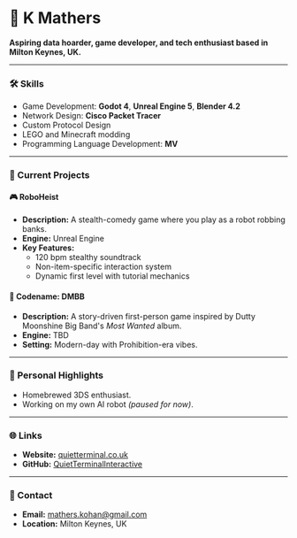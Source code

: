 # 👾 K Mathers

**Aspiring data hoarder, game developer, and tech enthusiast based in Milton Keynes, UK.**

---

### 🛠 Skills
- Game Development: **Godot 4**, **Unreal Engine 5**, **Blender 4.2**
- Network Design: **Cisco Packet Tracer**
- Custom Protocol Design
- LEGO and Minecraft modding
- Programming Language Development: **MV**

---

### 🌟 Current Projects
#### 🎮 **RoboHeist**
- **Description:** A stealth-comedy game where you play as a robot robbing banks.
- **Engine:** Unreal Engine
- **Key Features:**
  - 120 bpm stealthy soundtrack
  - Non-item-specific interaction system
  - Dynamic first level with tutorial mechanics

#### 🎷 **Codename: DMBB**
- **Description:** A story-driven first-person game inspired by Dutty Moonshine Big Band's *Most Wanted* album.
- **Engine:** TBD
- **Setting:** Modern-day with Prohibition-era vibes.

---

### 🧩 Personal Highlights
- Homebrewed 3DS enthusiast.
- Working on my own AI robot _(paused for now)_.

---

### 🌐 Links
- **Website:** [quietterminal.co.uk](https://quietterminal.co.uk)
- **GitHub:** [QuietTerminalInteractive](https://github.com/YourGitHubUsername)

---

### 📍 Contact
- **Email:** mathers.kohan@gmail.com  
- **Location:** Milton Keynes, UK
